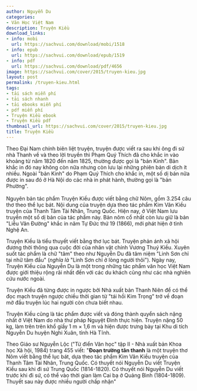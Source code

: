 ```yaml
---
author: Nguyễn Du
categories:
- Văn Học Việt Nam
description: Truyện Kiều
download_links:
- info: mobi
  url: https://sachvui.com/download/mobi/1518
- info: epub
  url: https://sachvui.com/download/epub/1519
- info: pdf
  url: https://sachvui.com/download/pdf/4656
image: https://sachvui.com/cover/2015/truyen-kieu.jpg
layout: post
permalink: /truyen-kieu.html
tags:
- tải sách miễn phí
- tải sách nhanh
- tải ebooks miễn phí
- pdf miễn phí
- Truyện Kiều ebook
- Truyện Kiều pdf
thumbnail_url: https://sachvui.com/cover/2015/truyen-kieu.jpg
title: Truyện Kiều
---
```


 <div class="item-desc text-justify"> <p>Theo Đại Nam chính biên liệt truyện, truyện được viết ra sau khi ông đi sứ nhà Thanh về và theo lời truyền thì Phạm Quý Thích đã cho khắc in vào khoảng từ năm 1820 đến năm 1825, thường được gọi là "bản Kinh". Bản khắc in đó nay không còn nữa nhưng còn lưu lại những phiên bản di dịch ít nhiều. Ngoài "bản Kinh" do Phạm Quý Thích cho khắc in, một số dị bản nữa được in sau đó ở Hà Nội do các nhà in phát hành, thường gọi là "bản Phường".<br><br>Nguyên bản tác phẩm Truyện Kiều được viết bằng chữ Nôm, gồm 3.254 câu thơ theo thể lục bát. Nội dung của truyện dựa theo tác phẩm Kim Vân Kiều truyện của Thanh Tâm Tài Nhân, Trung Quốc. Hiện nay, ở Việt Nam lưu truyền một số dị bản của tác phẩm này. Bản nôm cổ nhất còn lưu giữ là bản "Liễu Văn Đường" khắc in năm Tự Đức thứ 19 (1866), mới phát hiện ở tỉnh Nghệ An.</p><p>Truyện Kiều là tiểu thuyết viết bằng thơ lục bát. Truyện phản ánh xã hội đương thời thông qua cuộc đời của nhân vật chính Vương Thuý Kiều. Xuyên suốt tác phẩm là chữ "tâm" theo như Nguyễn Du đã tâm niệm "Linh Sơn chỉ tại nhữ tâm đầu" (<em>nghĩa là</em> "Linh Sơn chỉ ở lòng người thôi"). Ngày nay, Truyện Kiều của Nguyễn Du là một trong những tác phẩm văn học Việt Nam được giới thiệu rộng rãi nhất đến với các du khách cũng như các nhà nghiên cứu nước ngoài.</p><p>Truyện Kiều đã từng được in ngược bởi Nhà xuất bản Thanh Niên để có thể đọc mạch truyện ngược chiều thời gian từ "tái hồi Kim Trọng" trở về đoạn mở đầu truyện lúc hai người còn chưa biết nhau.</p><p>Truyện Kiều cũng là tác phẩm được viết và đóng thành quyển sách nặng nhất ở Việt Nam do nhà thư pháp Nguyệt Đình thực hiện. Truyện nặng 50 kg, làm trên trên khổ giấy 1 m × 1,6 m và hiện được trưng bày tại Khu di tích Nguyễn Du huyện Nghi Xuân, tỉnh Hà Tĩnh.</p><p>Theo Giáo sư Nguyễn Lộc ("Từ điển Văn học" tập II - Nhà xuất bản Khoa học Xã hội, 1984) trang 455 viết: "<strong>Đoạn trường tân thanh</strong> là một truyện thơ Nôm viết bằng thể lục bát, dựa theo tác phẩm Kim Vân Kiều truyện của Thanh Tâm Tài Nhân, Trung Quốc. Có thuyết nói Nguyễn Du viết Truyện Kiều sau khi đi sứ Trung Quốc (1814-1820). Có thuyết nói Nguyễn Du viết trước khi đi sứ, có thể vào thời gian làm Cai bạ ở Quảng Bình (1804-1809). Thuyết sau này được nhiều người chấp nhận"</p> </div>